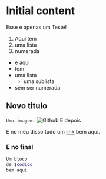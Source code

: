# Initial content

Esse é apenas um Teste!

1.  Aqui tem
2.  uma lista
3.  numerada

*   e aqui
*   tem
*   uma lista
	*   uma sublista
*   sem ser numerada

## Novo titulo

`Uma imagem:` ![][1] 
E depois

E no meu disso tudo um [link][2] bem aqui.

### E no final

```php
Um bloco
de $codigo
bem aqui
```

 [1]: https://a248.e.akamai.net/assets.github.com/images/modules/about_page/octocat.png?1340659511 "Github"
 [2]: http://google.com